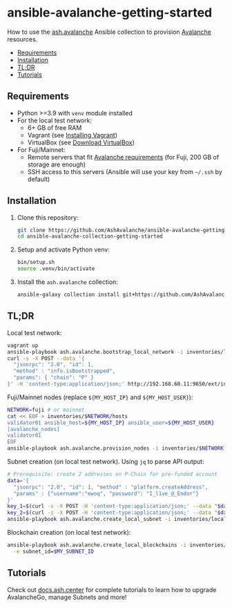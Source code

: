 # ansible-avalanche-getting-started

How to use the [ash.avalanche](https://github.com/AshAvalanche/ansible-avalanche-collection) Ansible collection to provision [Avalanche](https://docs.avax.network/) resources.

- [Requirements](#requirements)
- [Installation](#installation)
- [TL;DR](#tldr)
- [Tutorials](#tutorials)

## Requirements

- Python >=3.9 with `venv` module installed
- For the local test network:
  - 6+ GB of free RAM
  - Vagrant (see [Installing Vagrant](https://www.vagrantup.com/docs/installation))
  - VirtualBox (see [Download VirtualBox](https://www.virtualbox.org/wiki/Downloads))
- For Fuji/Mainnet:
  - Remote servers that fit [Avalanche requirements](https://docs.avax.network/build/tutorials/nodes-and-staking/run-avalanche-node#requirements) (for Fuji, 200 GB of storage are enough)
  - SSH access to this servers (Ansible will use your key from `~/.ssh` by default)

## Installation

1. Clone this repository:

   ```sh
   git clone https://github.com/AshAvalanche/ansible-avalanche-getting-started
   cd ansible-avalanche-collection-getting-started
   ```

2. Setup and activate Python venv:

   ```sh
   bin/setup.sh
   source .venv/bin/activate
   ```

3. Install the `ash.avalanche` collection:

   ```sh
   ansible-galaxy collection install git+https://github.com/AshAvalanche/ansible-avalanche-collection.git
   ```

## TL;DR

Local test network:

```sh
vagrant up
ansible-playbook ash.avalanche.bootstrap_local_network -i inventories/local
curl -s -X POST --data '{
  "jsonrpc": "2.0", "id": 1,
  "method" : "info.isBootstrapped",
  "params": { "chain": "P" }
}' -H 'content-type:application/json;' http://192.168.60.11:9650/ext/info
```

Fuji/Mainnet nodes (replace `${MY_HOST_IP}` and `${MY_HOST_USER}`):

```sh
NETWORK=fuji # or mainnet
cat << EOF > inventories/$NETWORK/hosts
validator01 ansible_host=${MY_HOST_IP} ansible_user=${MY_HOST_USER}
[avalanche_nodes]
validator01
EOF
ansible-playbook ash.avalanche.provision_nodes -i inventories/$NETWORK
```

Subnet creation (on local test network). Using `jq` to parse API output:

```sh
# Prerequisite: create 2 addresses on P-Chain for pre-funded account
data='{
  "jsonrpc": "2.0", "id": 1, "method" : "platform.createAddress",
  "params" : {"username":"ewoq", "password": "I_l1ve_@_Endor"}
}'
key_1=$(curl -s -X POST -H 'content-type:application/json;' --data "$data" http://192.168.60.11:9650/ext/bc/P | jq -r '.result.address')
key_2=$(curl -s -X POST -H 'content-type:application/json;' --data "$data" http://192.168.60.11:9650/ext/bc/P | jq -r '.result.address')
ansible-playbook ash.avalanche.create_local_subnet -i inventories/local --extra-vars "{\"subnet_control_keys\": [\"$key_1\",\"$key_2\"]}"
```

Blockchain creation (on local test network):

```sh
ansible-playbook ash.avalanche.create_local_blockchains -i inventories/local \
  -e subnet_id=$MY_SUBNET_ID
```

## Tutorials

Check out [docs.ash.center](https://docs.ash.center/docs/category/ansible-avalanche-collection) for complete tutorials to learn how to upgrade AvalancheGo, manage Subnets and more!
